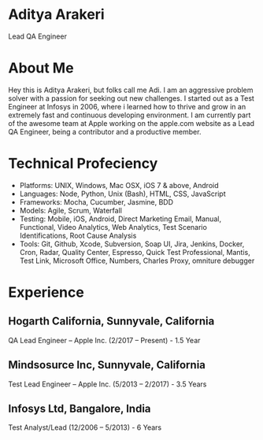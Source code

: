 # Aditya Arakeri
Lead QA Engineer

# About Me
Hey this is Aditya Arakeri, but folks call me Adi. I am an aggressive problem solver with a passion for seeking out new challenges. I started out as a Test Engineer at Infosys in 2006, where i learned how to thrive and grow in an extremely fast and continuous developing environment. I am currently part of the awesome team at Apple working on the apple.com website as a Lead QA Engineer, being a contributor and a productive member.

# Technical Profeciency

- Platforms: UNIX, Windows, Mac OSX, iOS 7 & above, Android 
- Languages: Node, Python, Unix (Bash), HTML, CSS, JavaScript 
- Frameworks: Mocha, Cucumber, Jasmine, BDD 
- Models: Agile, Scrum, Waterfall 
- Testing: Mobile, iOS, Android, Direct Marketing Email, Manual, Functional, Video Analytics, Web Analytics, Test Scenario Identifications, Root Cause Analysis 
- Tools: Git, Github, Xcode, Subversion, Soap UI, Jira, Jenkins, Docker, Cron, Radar, Quality Center, Espresso, Quick Test Professional, Mantis, Test Link, Microsoft Office, Numbers, Charles Proxy, omniture debugger 

# Experience
## Hogarth California, Sunnyvale, California
QA Lead Engineer – Apple Inc. (2/2017 – Present) - 1.5 Year

## Mindsosurce Inc, Sunnyvale, California
Test Lead Engineer – Apple Inc. (5/2013 – 2/2017) - 3.5 Years

## Infosys Ltd, Bangalore, India
Test Analyst/Lead (12/2006 – 5/2013) - 6 Years